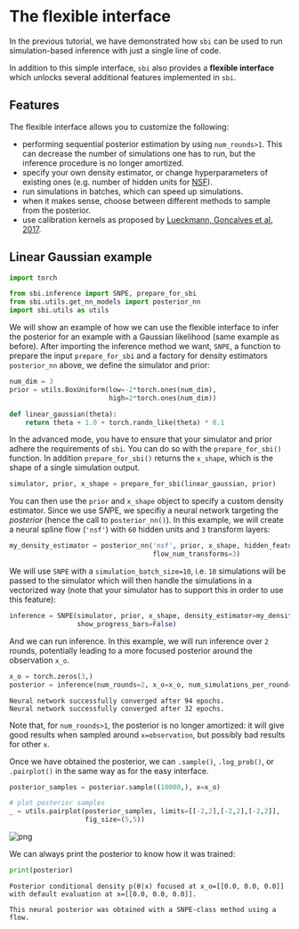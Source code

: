 # The flexible interface

In the previous tutorial, we have demonstrated how `sbi` can be used to run simulation-based inference with just a single line of code.

In addition to this simple interface, `sbi` also provides a **flexible interface** which unlocks several additional features implemented in `sbi`.

## Features

The flexible interface allows you to customize the following:

- performing sequential posterior estimation by using `num_rounds>1`. This can decrease the number of simulations one has to run, but the inference procedure is no longer amortized.  
- specify your own density estimator, or change hyperparameters of existing ones (e.g. number of hidden units for [NSF](https://arxiv.org/abs/1906.04032)).
- run simulations in batches, which can speed up simulations.
- when it makes sense, choose between different methods to sample from the posterior.
- use calibration kernels as proposed by [Lueckmann, Goncalves et al. 2017](https://arxiv.org/abs/1711.01861).

## Linear Gaussian example


```python
import torch

from sbi.inference import SNPE, prepare_for_sbi
from sbi.utils.get_nn_models import posterior_nn
import sbi.utils as utils
```

We will show an example of how we can use the flexible interface to infer the posterior for an example with a Gaussian likelihood (same example as before). After importing the inference method we want, `SNPE`, a function to prepare the input `prepare_for_sbi` and a factory for density estimators `posterior_nn` above, we define the simulator and prior:


```python
num_dim = 3
prior = utils.BoxUniform(low=-2*torch.ones(num_dim), 
                         high=2*torch.ones(num_dim))
```


```python
def linear_gaussian(theta):
    return theta + 1.0 + torch.randn_like(theta) * 0.1
```

In the advanced mode, you have to ensure that your simulator and prior adhere the requirements of `sbi`. You can do so with the `prepare_for_sbi()` function. In addition `prepare_for_sbi()` returns the `x_shape`, which is the shape of a single simulation output.


```python
simulator, prior, x_shape = prepare_for_sbi(linear_gaussian, prior)
```

You can then use the `prior` and `x_shape` object to specify a custom density estimator. Since we use S*N*PE, we specifiy a neural network targeting the *posterior* (hence the call to `posterior_nn()`). In this example, we will create a neural spline flow (`'nsf'`) with `60` hidden units and `3` transform layers:


```python
my_density_estimator = posterior_nn('nsf', prior, x_shape, hidden_features=60, 
                                    flow_num_transforms=3)
```

We will use `SNPE` with a `simulation_batch_size=10`, i.e. `10` simulations will be passed to the simulator which will then handle the simulations in a vectorized way (note that your simulator has to support this in order to use this feature):


```python
inference = SNPE(simulator, prior, x_shape, density_estimator=my_density_estimator, 
                 show_progress_bars=False)
```

And we can run inference. In this example, we will run inference over `2` rounds, potentially leading to a more focused posterior around the observation `x_o`.


```python
x_o = torch.zeros(3,)
posterior = inference(num_rounds=2, x_o=x_o, num_simulations_per_round=1000)
```

    Neural network successfully converged after 94 epochs.
    Neural network successfully converged after 32 epochs.


 Note that, for `num_rounds>1`, the posterior is no longer amortized: it will give good results when sampled around `x=observation`, but possibly bad results for other `x`.

Once we have obtained the posterior, we can `.sample()`, `.log_prob()`, or `.pairplot()` in the same way as for the easy interface.


```python
posterior_samples = posterior.sample((10000,), x=x_o)

# plot posterior samples
_ = utils.pairplot(posterior_samples, limits=[[-2,2],[-2,2],[-2,2]], 
                   fig_size=(5,5))
```


![png](03_flexible_interface_files/03_flexible_interface_17_0.png)


We can always print the posterior to know how it was trained:


```python
print(posterior)
```

    Posterior conditional density p(θ|x) focused at x_o=[[0.0, 0.0, 0.0]]  with default evaluation at x=[[0.0, 0.0, 0.0]].
    
    This neural posterior was obtained with a SNPE-class method using a flow.

